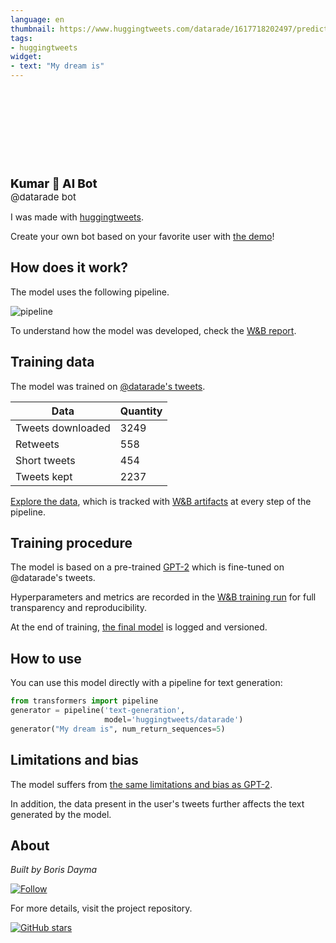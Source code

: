 ```yaml
---
language: en
thumbnail: https://www.huggingtweets.com/datarade/1617718202497/predictions.png
tags:
- huggingtweets
widget:
- text: "My dream is"
---
```


<div>
<div style="width: 132px; height:132px; border-radius: 50%; background-size: cover; background-image: url('https://pbs.twimg.com/profile_images/1353915711958220800/Aa3vk0kx_400x400.jpg')">
</div>
<div style="margin-top: 8px; font-size: 19px; font-weight: 800">Kumar 🤖 AI Bot </div>
<div style="font-size: 15px">@datarade bot</div>
</div>

I was made with [huggingtweets](https://github.com/borisdayma/huggingtweets).

Create your own bot based on your favorite user with [the demo](https://colab.research.google.com/github/borisdayma/huggingtweets/blob/master/huggingtweets-demo.ipynb)!

## How does it work?

The model uses the following pipeline.

![pipeline](https://github.com/borisdayma/huggingtweets/blob/master/img/pipeline.png?raw=true)

To understand how the model was developed, check the [W&B report](https://wandb.ai/wandb/huggingtweets/reports/HuggingTweets-Train-a-Model-to-Generate-Tweets--VmlldzoxMTY5MjI).

## Training data

The model was trained on [@datarade's tweets](https://twitter.com/datarade).

| Data | Quantity |
| --- | --- |
| Tweets downloaded | 3249 |
| Retweets | 558 |
| Short tweets | 454 |
| Tweets kept | 2237 |

[Explore the data](https://wandb.ai/wandb/huggingtweets/runs/369qtfug/artifacts), which is tracked with [W&B artifacts](https://docs.wandb.com/artifacts) at every step of the pipeline.

## Training procedure

The model is based on a pre-trained [GPT-2](https://huggingface.co/gpt2) which is fine-tuned on @datarade's tweets.

Hyperparameters and metrics are recorded in the [W&B training run](https://wandb.ai/wandb/huggingtweets/runs/bytl8ofw) for full transparency and reproducibility.

At the end of training, [the final model](https://wandb.ai/wandb/huggingtweets/runs/bytl8ofw/artifacts) is logged and versioned.

## How to use

You can use this model directly with a pipeline for text generation:

```python
from transformers import pipeline
generator = pipeline('text-generation',
                     model='huggingtweets/datarade')
generator("My dream is", num_return_sequences=5)
```

## Limitations and bias

The model suffers from [the same limitations and bias as GPT-2](https://huggingface.co/gpt2#limitations-and-bias).

In addition, the data present in the user's tweets further affects the text generated by the model.

## About

*Built by Boris Dayma*

[![Follow](https://img.shields.io/twitter/follow/borisdayma?style=social)](https://twitter.com/intent/follow?screen_name=borisdayma)

For more details, visit the project repository.

[![GitHub stars](https://img.shields.io/github/stars/borisdayma/huggingtweets?style=social)](https://github.com/borisdayma/huggingtweets)
